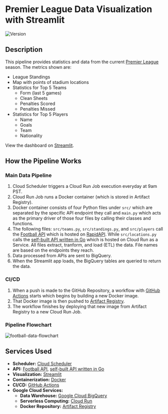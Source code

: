 # Premier League Data Visualization with Streamlit

<div>
    <img alt="Version" src="https://img.shields.io/badge/Project Number-2-orange.svg?cacheSeconds=2592000" />
</div>

## Description

This pipeline provides statistics and data from the current [Premier League](https://en.wikipedia.org/wiki/Premier_League) season. The metrics shown are:

* League Standings
* Map with points of stadium locations
* Statistics for Top 5 Teams
    * Form (last 5 games)
    * Clean Sheets
    * Penalties Scored
    * Penalties Missed
* Statistics for Top 5 Players
    * Name
    * Goals
    * Team
    * Nationality

View the dashboard on [Streamlit](https://premierleague.streamlit.app/).

## How the Pipeline Works
### Main Data Pipeline
1. Cloud Scheduler triggers a Cloud Run Job execution everyday at 9am PST.
2. Cloud Run Job runs a Docker container (which is stored in Artifact Registry).
3. Docker container consists of four Python files under `src/` which are separated by the specific API endpoint they call and `main.py` which acts as the primary driver of those four files by calling their classes and functions.
4. The following files: `src/teams.py`, `src/standings.py`, and `src/players` call the [Football API](https://rapidapi.com/api-sports/api/api-football/) which is hosted on [RapidAPI](https://rapidapi.com/search/marketplace). While `src/locations.py` calls the [self-built API written in Go](https://github.com/digitalghost-dev/football-data-pipeline/tree/main/locations-api) which is hosted on Cloud Run as a Service. All files extract, tranform, and load (ETL) the data. File names are based on the endpoints they reach.
5. Data processed from APIs are sent to BigQuery.
6. When the Streamlit app loads, the BigQuery tables are queried to return the data.

### CI/CD
1. When a push is made to the GitHub Repository, a workflow with [GitHub Actions](https://github.com/features/actions) starts which begins by building a new Docker image.
2. That Docker image is then pushed to [Artifact Registry](https://cloud.google.com/artifact-registry).
3. The workflow finishes by deploying that new image from Artifact Registry to a new Cloud Run Job.

### Pipeline Flowchart
![football-data-flowchart](https://storage.googleapis.com/pipeline-flowcharts/football-data-pipeline-flowchart.png)

## Services Used
* **Scheduler:** [Cloud Scheduler](https://cloud.google.com/scheduler)
* **API:** [Football API](https://www.api-football.com), [self-built API written in Go](https://github.com/digitalghost-dev/football-data-pipeline/tree/main/locations-api)
* **Visualization:** [Streamlit](https://streamlit.io)
* **Containerization:** [Docker](https://www.docker.com)
* **CI/CD:** [GitHub Actions](https://github.com/features/actions)
* **Google Cloud Services:**
    * **Data Warehouse:** [Google Cloud BigQuery](https://cloud.google.com/bigquery)
    * **Serverless Computing:** [Cloud Run](https://cloud.google.com/run/docs/overview/what-is-cloud-run)
    * **Docker Repository:** [Artifact Registry](https://cloud.google.com/artifact-registry)